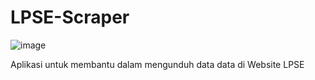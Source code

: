 # LPSE-Scraper

![image](https://github.com/user-attachments/assets/6697b41b-8159-4181-85ab-55755e0379ec)

Aplikasi untuk membantu dalam mengunduh data data di Website LPSE
